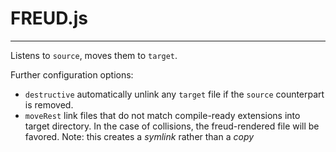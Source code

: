 FREUD.js
====
----
Listens to `source`, moves them to `target`.

Further configuration options:
* `destructive` automatically unlink any `target` file if the `source` counterpart is removed.
* `moveRest` link files that do not match compile-ready extensions into target directory. In the case of collisions, the freud-rendered file will be favored.
Note: this creates a *symlink* rather than a *copy*